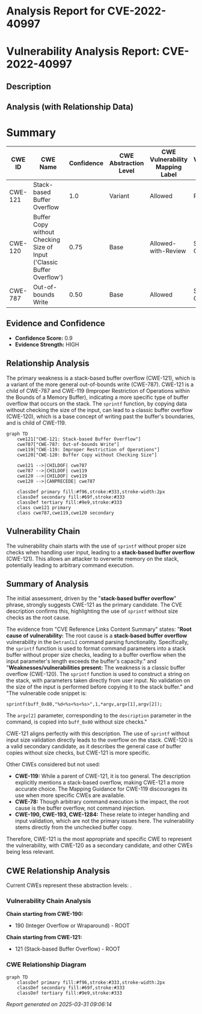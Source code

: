 # Analysis Report for CVE-2022-40997

# Vulnerability Analysis Report: CVE-2022-40997

## Description



## Analysis (with Relationship Data)

# Summary
| CWE ID | CWE Name | Confidence | CWE Abstraction Level | CWE Vulnerability Mapping Label | CWE-Vulnerability Mapping Notes |
|---|---|---|---|---|---|
| CWE-121 | Stack-based Buffer Overflow | 1.0 | Variant | Allowed | Primary CWE |
| CWE-120 | Buffer Copy without Checking Size of Input ('Classic Buffer Overflow') | 0.75 | Base | Allowed-with-Review | Secondary Candidate |
| CWE-787 | Out-of-bounds Write | 0.50 | Base | Allowed | Secondary Candidate |

## Evidence and Confidence

*   **Confidence Score:** 0.9
*   **Evidence Strength:** HIGH

## Relationship Analysis
The primary weakness is a stack-based buffer overflow (CWE-121), which is a variant of the more general out-of-bounds write (CWE-787). CWE-121 is a child of CWE-787 and CWE-119 (Improper Restriction of Operations within the Bounds of a Memory Buffer), indicating a more specific type of buffer overflow that occurs on the stack. The `sprintf` function, by copying data without checking the size of the input, can lead to a classic buffer overflow (CWE-120), which is a base concept of writing past the buffer's boundaries, and is child of CWE-119.

```mermaid
graph TD
    cwe121["CWE-121: Stack-based Buffer Overflow"]
    cwe787["CWE-787: Out-of-bounds Write"]
    cwe119["CWE-119: Improper Restriction of Operations"]
    cwe120["CWE-120: Buffer Copy without Checking Size"]
    
    cwe121 -->|CHILDOF| cwe787
    cwe787 -->|CHILDOF| cwe119
    cwe120 -->|CHILDOF| cwe119
    cwe120 -->|CANPRECEDE| cwe787
    
    classDef primary fill:#f96,stroke:#333,stroke-width:2px
    classDef secondary fill:#69f,stroke:#333
    classDef tertiary fill:#9e9,stroke:#333
    class cwe121 primary
    class cwe787,cwe119,cwe120 secondary
```

## Vulnerability Chain
The vulnerability chain starts with the use of `sprintf` without proper size checks when handling user input, leading to a **stack-based buffer overflow** (CWE-121). This allows an attacker to overwrite memory on the stack, potentially leading to arbitrary command execution.

## Summary of Analysis
The initial assessment, driven by the "**stack-based buffer overflow**" phrase, strongly suggests CWE-121 as the primary candidate. The CVE description confirms this, highlighting the use of `sprintf` without size checks as the root cause.

The evidence from "CVE Reference Links Content Summary" states:
"**Root cause of vulnerability:** The root cause is a **stack-based buffer overflow** vulnerability in the `DetranCLI` command parsing functionality. Specifically, the `sprintf` function is used to format command parameters into a stack buffer without proper size checks, leading to a buffer overflow when the input parameter's length exceeds the buffer's capacity."
and
"**Weaknesses/vulnerabilities present:** The weakness is a classic buffer overflow (CWE-120). The `sprintf` function is used to construct a string on the stack, with parameters taken directly from user input. No validation on the size of the input is performed before copying it to the stack buffer."
and
"The vulnerable code snippet is:
```
sprintf(buff_0x80,"%d<%s<%s<%s>",1,*argv,argv[1],argv[2]);
```
The `argv[2]` parameter, corresponding to the `description` parameter in the command, is copied into `buff_0x80` without size checks."

CWE-121 aligns perfectly with this description. The use of `sprintf` without input size validation directly leads to the overflow on the stack. CWE-120 is a valid secondary candidate, as it describes the general case of buffer copies without size checks, but CWE-121 is more specific.

Other CWEs considered but not used:

*   **CWE-119:** While a parent of CWE-121, it is too general. The description explicitly mentions a stack-based overflow, making CWE-121 a more accurate choice. The Mapping Guidance for CWE-119 discourages its use when more specific CWEs are available.
*   **CWE-78:** Though arbitrary command execution is the impact, the root cause is the buffer overflow, not command injection.
*   **CWE-190, CWE-193, CWE-1284:** These relate to integer handling and input validation, which are not the primary issues here. The vulnerability stems directly from the unchecked buffer copy.

Therefore, CWE-121 is the most appropriate and specific CWE to represent the vulnerability, with CWE-120 as a secondary candidate, and other CWEs being less relevant.


## CWE Relationship Analysis

Current CWEs represent these abstraction levels: .


### Vulnerability Chain Analysis

**Chain starting from CWE-190:**
- 190 (Integer Overflow or Wraparound) - ROOT


**Chain starting from CWE-121:**
- 121 (Stack-based Buffer Overflow) - ROOT



### CWE Relationship Diagram

```mermaid
graph TD
    classDef primary fill:#f96,stroke:#333,stroke-width:2px
    classDef secondary fill:#69f,stroke:#333
    classDef tertiary fill:#9e9,stroke:#333
```



*Report generated on 2025-03-31 09:06:14*
